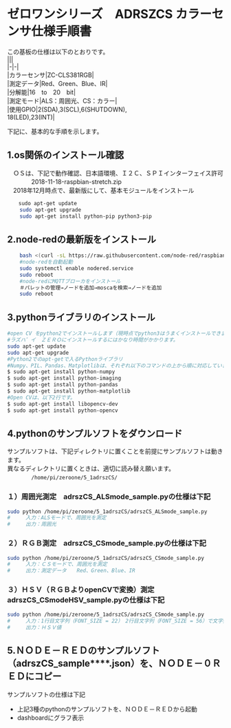 # ゼロワンシリーズ　ADRSZCS カラーセンサ仕様手順書

この基板の仕様は以下のとおりです。  
|||  
|-|-|  
|カラーセンサ|ZC-CLS381RGB|  
|測定データ|Red、Green、Blue、IR|  
|分解能|16　to　20　bit|  
|測定モード|ALS：周囲光、CS：カラー|  
|使用GPIO|2(SDA),3(SCL),6(SHUTDOWN),</br>18(LED),23(INT)|  

下記に、基本的な手順を示します。  

## 1.os関係のインストール確認

　ＯＳは、下記で動作確認、日本語環境、Ｉ２Ｃ、ＳＰＩインターフェイス許可  
　　　　2018-11-18-raspbian-stretch.zip  
　2018年12月時点で、最新版にして、基本モジュールをインストール  

```sh
　  sudo apt-get update
    sudo apt-get upgrade
    sudo apt-get install python-pip python3-pip
```

## 2.node-redの最新版をインストール

```sh
    bash <(curl -sL https://raw.githubusercontent.com/node-red/raspbian-deb-package/master/resources/update-nodejs-and-nodered)
    #node-redを自動起動
    sudo systemctl enable nodered.service 
    sudo reboot
    #node-redにMQTTブローカをインストール
    ＃パレットの管理→ノードを追加→moscaを検索→ノードを追加
    sudo reboot
```

## 3.pythonライブラリのインストール

```sh
#open CV をpython2でインストールします（現時点でpython3はうまくインストールできませんでした）
#ラズハ゜イ　ＺＥＲＯにインストールするにはかなり時間がかかります。
sudo apt-get update
sudo apt-get upgrade
#Python2でのapt-getで入るPythonライブラリ
#Numpy、PIL、Pandas、Matplotlibは、それぞれ以下のコマンドの上から順に対応しています。
$ sudo apt-get install python-numpy
$ sudo apt-get install python-imaging
$ sudo apt-get install python-pandas
$ sudo apt-get install python-matplotlib
#Open CVは、以下2行です。
$ sudo apt-get install libopencv-dev
$ sudo apt-get install python-opencv
```

## 4.pythonのサンプルソフトをダウンロード

サンプルソフトは、下記ディレクトリに置くことを前提にサンプルソフトは動きます。  
異なるディレクトリに置くときは、適切に読み替え願います。  
　　　　```/home/pi/zeroone/5_1adrszCS/```

### １）周囲光測定　adrszCS_ALSmode_sample.pyの仕様は下記

```sh
sudo python /home/pi/zeroone/5_1adrszCS/adrszCS_ALSmode_sample.py
#　　　入力：ALSモードで、周囲光を測定
#　　　出力：周囲光
```

### ２）ＲＧＢ測定　adrszCS_CSmode_sample.pyの仕様は下記

```sh
sudo python /home/pi/zeroone/5_1adrszCS/adrszCS_CSmode_sample.py
#　　　入力：ＣＳモードで、周囲光を測定
#　　　出力：測定データ　　Red、Green、Blue、IR
```

### ３）ＨＳＶ（ＲＧＢよりopenCVで変換）測定　adrszCS_CSmodeHSV_sample.pyの仕様は下記

```sh
sudo python /home/pi/zeroone/5_1adrszCS/adrszCS_CSmode_sample.py
#　　　入力：1行目文字列（FONT_SIZE = 22）　2行目文字列（FONT_SIZE = 56）で文字列入力
#　　　出力：ＨＳＶ値
```

## 5.ＮＯＤＥ－ＲＥＤのサンプルソフト（adrszCS_sample****.json）を、ＮＯＤＥ－０ＲＥＤにコピー

サンプルソフトの仕様は下記

- 上記3種のpythonのサンプルソフトを、ＮＯＤＥ－ＲＥＤから起動
- dashboardにグラフ表示
